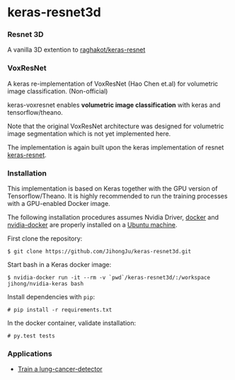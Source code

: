 # keras-resnet3d


### Resnet 3D

A vanilla 3D extention to [raghakot/keras-resnet](https://github.com/raghakot/keras-resnet)



### VoxResNet
A keras re-implementation of VoxResNet (Hao Chen et.al) for volumetric image classification. (Non-official)

keras-voxresnet enables __volumetric image classification__ with keras and tensorflow/theano.

Note that the original VoxResNet architecture was designed for volumetric image segmentation which is not yet implemented here.

The implementation is again built upon the keras implementation of resnet  [keras-resnet](https://github.com/raghakot/keras-resnet).


### Installation

This implementation is based on Keras together with the GPU version of Tensorflow/Theano. It is highly recommended to run the training processes with a GPU-enabled Docker image.

The following installation procedures assumes Nvidia Driver, [docker](https://docs.docker.com/engine/installation/linux/ubuntu/) and [nvidia-docker](https://devblogs.nvidia.com/parallelforall/nvidia-docker-gpu-server-application-deployment-made-easy/) are properly installed on a [Ubuntu machine](https://www.ubuntu.com/download/desktop/install-ubuntu-desktop).

First clone the repository:

```
$ git clone https://github.com/JihongJu/keras-resnet3d.git
```

Start bash in a Keras docker image:

```
$ nvidia-docker run -it --rm -v `pwd`/keras-resnet3d/:/workspace jihong/nvidia-keras bash
```

Install dependencies with `pip`:

```
# pip install -r requirements.txt
```


In the docker container, validate installation:

```
# py.test tests
```

### Applications

 - [Train a lung-cancer-detector](https://github.com/JihongJu/lung-cancer-detector/blob/master/train.py)

